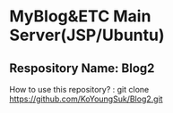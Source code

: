 # MyBlog&amp;ETC Main Server(JSP/Ubuntu)
Respository Name: Blog2
------------------------------------------------------------------------------------------------------------------------------------------
How to use this repository? : git clone https://github.com/KoYoungSuk/Blog2.git
